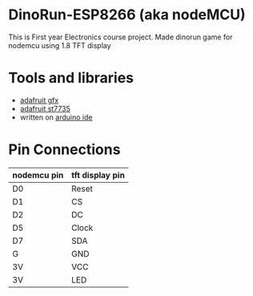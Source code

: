 # DinoRun-ESP8266 (aka nodeMCU)
This is First year Electronics course project.
Made dinorun game for nodemcu using 1.8 TFT display

# Tools and libraries
- [adafruit gfx](https://github.com/adafruit/Adafruit-GFX-Library) 
- [adafruit st7735](https://github.com/adafruit/Adafruit-ST7735-Library)
- written on [arduino ide](https://www.arduino.cc/en/software)

# Pin Connections

|nodemcu pin|tft display pin|
|-----------|---------------|
|    D0     |    Reset      |
|    D1     |    CS         |
|    D2     |    DC         |
|    D5     |    Clock      |
|    D7     |    SDA        |
|    G      |    GND        |
|    3V     |    VCC        |
|    3V     |    LED        |

